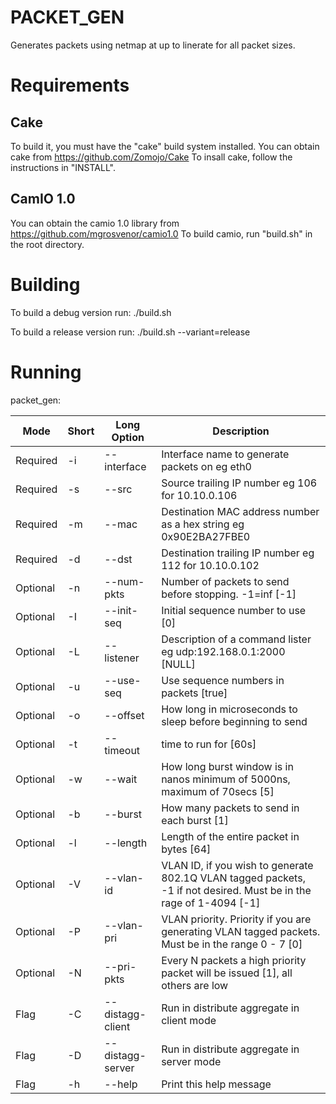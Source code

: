 PACKET_GEN
==========

Generates packets using netmap at up to linerate for all packet sizes.

Requirements
============

Cake
-----
To build it, you must have the "cake" build system installed. 
You can obtain cake from https://github.com/Zomojo/Cake
To insall cake, follow the instructions in "INSTALL".

CamIO 1.0
---------
You can obtain the camio 1.0 library from 
https://github.com/mgrosvenor/camio1.0
To build camio, run "build.sh" in the root directory.


Building
========
To build a debug version run:
./build.sh

To build a release version run:
./build.sh --variant=release

Running
=======


packet_gen:

|Mode     |Short|Long Option    | Description                                                                  |
|---------|-----|---------------|------------------------------------------------------------------------------|
|Required | -i  |--interface    |    Interface name to generate packets on eg eth0|
|Required | -s  |--src          |    Source trailing IP number eg 106 for 10.10.0.106 |
|Required | -m  |--mac          |    Destination MAC address number as a hex string eg 0x90E2BA27FBE0|
|Required | -d  |--dst          |    Destination trailing IP number eg 112 for 10.10.0.102|
|Optional | -n  |--num-pkts     |    Number of packets to send before stopping. -1=inf [-1]|
|Optional | -I  |--init-seq     |    Initial sequence number to use [0]|
|Optional | -L  |--listener     |    Description of a command lister eg udp:192.168.0.1:2000 [NULL]|
|Optional | -u  |--use-seq      |    Use sequence numbers in packets [true]|
|Optional | -o  |--offset       |    How long in microseconds to sleep before beginning to send|
|Optional | -t  |--timeout      |    time to run for [60s]|
|Optional | -w  |--wait         |    How long burst window is in nanos minimum of 5000ns, maximum of 70secs [5]|
|Optional | -b  |--burst        |    How many packets to send in each burst [1]|
|Optional | -l  |--length       |    Length of the entire packet in bytes [64]|
|Optional | -V  |--vlan-id      |    VLAN ID, if you wish to generate 802.1Q VLAN tagged packets, -1 if not desired. Must be in the rage of 1-4094 [-1]|
|Optional | -P  |--vlan-pri     |    VLAN priority. Priority if you are generating VLAN tagged packets. Must be in the range 0 - 7 [0]|
|Optional | -N  |--pri-pkts     |    Every N packets a high priority packet will be issued [1], all others are low|
|Flag     | -C  |--distagg-client|   Run in distribute aggregate in client mode|
|Flag     | -D  |--distagg-server|   Run in distribute aggregate in server mode|
|Flag     | -h  |--help         |    Print this help message|



